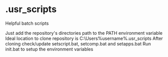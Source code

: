 # .usr_scripts
Helpful batch scripts

Just add the repository's directories path to the PATH environment variable  
Ideal location to clone repository is C:\Users\%username%\.usr_scripts
After cloning check/update setscript.bat, setcomp.bat and setapps.bat
Run init.bat to setup the environment variables
